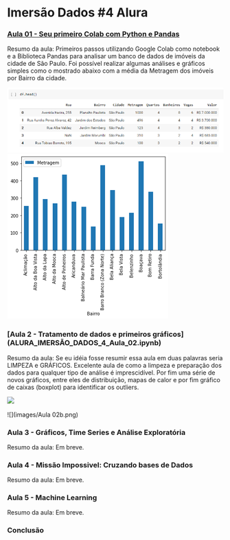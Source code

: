 # Imersão Dados #4 Alura

### [Aula 01 - Seu primeiro Colab com Python e Pandas](ALURA_IMERSÃO_DADOS_4_Aula_01.ipynb)

Resumo da aula: Primeiros passos utilizando Google Colab como notebook e a Biblioteca Pandas para analisar um banco de dados de imóveis da cidade de São Paulo. Foi possível realizar algumas análises e gráficos simples como o mostrado abaixo com a média da Metragem dos imóveis por Bairro da cidade.

![](images/Aula02_01.png)
![](images/Aula01.png)

### [Aula 2 - Tratamento de dados e primeiros gráficos] (ALURA_IMERSÃO_DADOS_4_Aula_02.ipynb)

Resumo da aula: Se eu idéia fosse resumir essa aula em duas palavras seria LIMPEZA e GRÁFICOS. Excelente aula de como a limpeza e preparação dos dados para qualquer tipo de análise é imprescidível. Por fim uma série de novos gráficos, entre eles de distribuição, mapas de calor e por fim gráfico de caixas (boxplot) para identificar os outliers.

![](https://github.com/andreferibeiro/imersao_dados_alura/blob/main/images/Aula%2002.png)

![](images/Aula 02b.png)

### Aula 3 - Gráficos, Time Series e Análise Exploratória

Resumo da aula: Em breve.

### Aula 4 - Missão Impossivel: Cruzando bases de Dados

Resumo da aula: Em breve.

### Aula 5 - Machine Learning

Resumo da aula: Em breve.

### Conclusão
##
